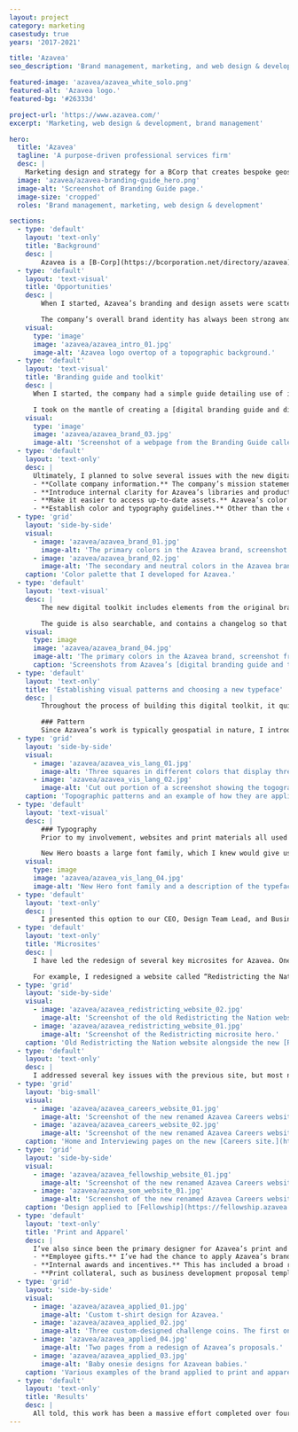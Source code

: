 ```yaml
---
layout: project
category: marketing
casestudy: true
years: '2017-2021'

title: 'Azavea'
seo_description: 'Brand management, marketing, and web design & development for a professional services firm that creates custom geospatial software for good.'

featured-image: 'azavea/azavea_white_solo.png'
featured-alt: 'Azavea logo.'
featured-bg: '#26333d'

project-url: 'https://www.azavea.com/'
excerpt: 'Marketing, web design & development, brand management'

hero:
  title: 'Azavea'
  tagline: 'A purpose-driven professional services firm'
  desc: |
    Marketing design and strategy for a BCorp that creates bespoke geospatial software for good.
  image: 'azavea/azavea-branding-guide_hero.png'
  image-alt: 'Screenshot of Branding Guide page.'
  image-size: 'cropped'
  roles: 'Brand management, marketing, web design & development'

sections:
  - type: 'default'
    layout: 'text-only'
    title: 'Background'
    desc: |
        Azavea is a [B-Corp](https://bcorporation.net/directory/azavea) that builds cutting-edge software for a broad range of clients, including non-profits, government agencies, cities, museums, and more. When I started as a User Experience Designer at Azavea in 2017, only a quarter of my time was devoted to expanding Azavea’s brand identity in both the virtual and physical world. 
  - type: 'default'
    layout: 'text-visual'
    title: 'Opportunities'
    desc: |
        When I started, Azavea’s branding and design assets were scattered across drives and out-of-date wikis while branded microsites and landing pages all varied in treatment. Employees also frequently didn’t know where to locate assets or mission statements. 

        The company’s overall brand identity has always been strong and crystal clear: Azavea does brilliant, cutting edge work in geospatial, and has values that affect every aspect of the business, from how it chooses projects to the compost buckets in the kitchen.  
    visual:
      type: 'image'
      image: 'azavea/azavea_intro_01.jpg'
      image-alt: 'Azavea logo overtop of a topographic background.'
  - type: 'default'
    layout: 'text-visual'
    title: 'Branding guide and toolkit'
    desc: |
      When I started, the company had a simple guide detailing use of its logo. However, it only covered logo usage guidelines and was in a PDF in the company’s shared drive. 

      I took on the mantle of creating a [digital branding guide and digital toolkit](https://branding.azavea.com/) in order to establish and maintain shareable brand assets and visuals. Creating a digital branding guide allowed me to more easily expand the existing guidelines, create a more accessible/shareable guide for people in and outside of the company, and collaborate cross-functionally on updates.
    visual:
      type: 'image'
      image: 'azavea/azavea_brand_03.jpg'
      image-alt: 'Screenshot of a webpage from the Branding Guide called Communications.'
  - type: 'default'
    layout: 'text-only'
    desc: |
      Ultimately, I planned to solve several issues with the new digital guide:
      - **Collate company information.** The company’s mission statement, history, voice and tone, and other information were buried in various wikis and documents, most in various states of disuse. I gathered all the information and organized it in the new guide.
      - **Introduce internal clarity for Azavea’s libraries and products.** Azavea is unique in that the company maintains several open source libraries and SaaS products. Similarly to the main brand, there was no one place in which someone could access high-level, differentiating information or logo downloads for each of these identities. This was particularly problematic for new employees, who often voiced confusion.
      - **Make it easier to access up-to-date assets.** Azavea’s color and knockout logos were all in different locations. Many designers over the years had created the company’s sub-brands. Relevant logo files and formats were inconsistently created or non-existent.
      - **Establish color and typography guidelines.** Other than the colors in the logo, there was no established color palette for the company. There were also many different typefaces in use across Azavea’s print collateral and websites. 
  - type: 'grid'
    layout: 'side-by-side'
    visual:
      - image: 'azavea/azavea_brand_01.jpg'
        image-alt: 'The primary colors in the Azavea brand, screenshot from the Branding Guide.'
      - image: 'azavea/azavea_brand_02.jpg'
        image-alt: 'The secondary and neutral colors in the Azavea brand, screenshot from the Branding Guide.'
    caption: 'Color palette that I developed for Azavea.'
  - type: 'default'
    layout: 'text-visual'
    desc: |
        The new digital toolkit includes elements from the original branding guide created by Azavea’s logo designer, but with ample options to download logo assets. Products and open-source libraries have their own page where a colleague can download logo assets, easily locate the website link, or copy/paste taglines and elevator pitches.

        The guide is also searchable, and contains a changelog so that I can share more details about additions and adjustments made to the guide over time.
    visual:
      type: image
      image: 'azavea/azavea_brand_04.jpg'
      image-alt: 'The primary colors in the Azavea brand, screenshot from the Branding Guide.'
      caption: 'Screenshots from Azavea’s [digital branding guide and toolkit.](https://branding.azavea.com/)'
  - type: 'default'
    layout: 'text-only'
    title: 'Establishing visual patterns and choosing a new typeface'
    desc: |
        Throughout the process of building this digital toolkit, it quickly became clear that there was considerable inconsistency in how branded content was handled. For example, there were many typefaces in use across Azavea’s web and print materials. In order to create an identifiable visual language for Azavea, I made sure to establish additional design rules.

        ### Pattern
        Since Azavea’s work is typically geospatial in nature, I introduced topographic patterns to our brand-kit. These add visual punch and texture to our web and print materials, while hinting to the nature of our work.
  - type: 'grid'
    layout: 'side-by-side'
    visual:
      - image: 'azavea/azavea_vis_lang_01.jpg'
        image-alt: 'Three squares in different colors that display three types of topographic patterns.'
      - image: 'azavea/azavea_vis_lang_02.jpg'
        image-alt: 'Cut out portion of a screenshot showing the togographic background on a Subscribe Now banner on the Azavea website.'
    caption: 'Topographic patterns and an example of how they are applied in practice.'
  - type: 'default'
    layout: 'text-visual'
    desc: |
        ### Typography
        Prior to my involvement, websites and print materials all used different typefaces. I audited our web and print materials to identity fonts currently in use, and researched potential alternative options for our typeface. Ultimately, I landed on [New Hero.](https://newlyn.com/fonts/new-hero/)

        New Hero boasts a large font family, which I knew would give us a lot of flexibility over the ensuing years. It has a geometric style that feels modern and also a bit of quirky personality that keeps our content from looking too corporate. The foundry’s description that New Hero is “dedicated to civic duty” is also a particularly relevant tie-in to our mission statement, which is to create software for “positive civic, social, and environmental impact”. 
    visual:
      type: image
      image: 'azavea/azavea_vis_lang_04.jpg'
      image-alt: 'New Hero font family and a description of the typeface. Description reads: Crisp, clean geometric typeface with a distinct (though subtle) personality and a huge font family. This typeface will add friendliness to our highly technical content, while not losing the utilitarianism and dependability that our previous typeface offered.'
  - type: 'default'
    layout: 'text-only'
    desc: |
        I presented this option to our CEO, Design Team Lead, and Business Development professionals and began the process of replacing other typefaces in our marketing materials.
  - type: 'default'
    layout: 'text-only'
    title: 'Microsites'
    desc: |
      I have led the redesign of several key microsites for Azavea. One of my primary focuses has been on ensuring that Azavea websites feel as though they are a part of the same family. To this end, I have since applied a new set of visual principles and patterns to several branded microsites.

      For example, I redesigned a website called “Redistricting the Nation”. The website consistently got good traffic in search engines, but looked dated and had several broken interactive features. The CEO wanted to retain the website as a microsite so that we could continue to get traffic through this avenue. 
  - type: 'grid'
    layout: 'side-by-side'
    visual:
      - image: 'azavea/azavea_redistricting_website_02.jpg'
        image-alt: 'Screenshot of the old Redistricting the Nation website.'
      - image: 'azavea/azavea_redistricting_website_01.jpg'
        image-alt: 'Screenshot of the Redistricting microsite hero.'
    caption: 'Old Redistricting the Nation website alongside the new [Redistricting microsite.](https://redistricting.azavea.com/)'
  - type: 'default'
    layout: 'text-only'
    desc: |
      I addressed several key issues with the previous site, but most notably re-branded the it to more clearly align it with Azavea’s brand. Setting the primary domain name to be a subdomain of Azavea’s website: `redistricting.azavea.com`, I also designed the microsite to more clearly reference Azavea’s brand in color, typography, and style. This included replaced the previous custom logo (Redistricting the Nation) with a sub-brand called: Azavea Redistricting.
  - type: 'grid'
    layout: 'big-small'
    visual:
      - image: 'azavea/azavea_careers_website_01.jpg'
        image-alt: 'Screenshot of the new renamed Azavea Careers website in mobile view.'
      - image: 'azavea/azavea_careers_website_02.jpg'
        image-alt: 'Screenshot of the new renamed Azavea Careers website in desktop view.'
    caption: 'Home and Interviewing pages on the new [Careers site.](https://careers.azavea.com/)'
  - type: 'grid'
    layout: 'side-by-side'
    visual:
      - image: 'azavea/azavea_fellowship_website_01.jpg'
        image-alt: 'Screenshot of the new renamed Azavea Careers website in mobile view.'
      - image: 'azavea/azavea_som_website_01.jpg'
        image-alt: 'Screenshot of the new renamed Azavea Careers website in desktop view.'
    caption: 'Design applied to [Fellowship](https://fellowship.azavea.com/) and [Summer of Maps](https://www.summerofmaps.com/) microsites (design and development executed by [Matt Williams](https://mattwilliams.design/))'
  - type: 'default'
    layout: 'text-only'
    title: 'Print and Apparel'
    desc: |
      I’ve also since been the primary designer for Azavea’s print and apparel. This has meant representing our brand in fresh, inventive ways for internal and external recognition:
      - **Employee gifts.** I’ve had the chance to apply Azavea’s brand to custom apparel for both adult Azaveans _and_ their children.
      - **Internal awards and incentives.** This has included a broad range of projects, including end-of-year award plaques and custom [challenge coins](https://en.wikipedia.org/wiki/Challenge_coin) for my colleagues. The coins are handed out monthly, and awarded to people who participate in talks (creatively named the “Talk Award” coins) or write engaging blogs (also simply called the ”Blog Award” coins). 
      - **Print collateral, such as business development proposal templates.** The latter are used by my colleagues to send to clients, and required some instruction content. They were also painstakingly _(painstakingly)_ created in Microsoft Word. 
  - type: 'grid'
    layout: 'side-by-side'
    visual:
      - image: 'azavea/azavea_applied_01.jpg'
        image-alt: 'Custom t-shirt design for Azavea.'
      - image: 'azavea/azavea_applied_02.jpg'
        image-alt: 'Three custom-designed challenge coins. The first one shows the back, which is in full color and contains the Azavea mark. The second two are the Hot Streak Award and the First Time Blogger Award.'
      - image: 'azavea/azavea_applied_04.jpg'
        image-alt: 'Two pages from a redesign of Azavea’s proposals.'
      - image: 'azavea/azavea_applied_03.jpg'
        image-alt: 'Baby onesie designs for Azavean babies.'
    caption: 'Various examples of the brand applied to print and apparel.'
  - type: 'default'
    layout: 'text-only'
    title: 'Results'
    desc: |
      All told, this work has been a massive effort completed over four years. Some of the early Branding Guide work has been hugely valuable in communicating changes and sharing assets with my colleagues, and is also regularly used for onboarding and sharing outside of the company for PR and partnerships. This is an ongoing effort, but rewarding in that designers and employees at Azavea now have access to a clearer set of branding assets, guidelines, and patterns. 
---
```

